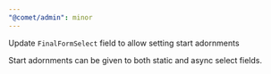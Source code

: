 ```yaml
---
"@comet/admin": minor
---
```


Update `FinalFormSelect` field to allow setting start adornments

Start adornments can be given to both static and async select fields.
